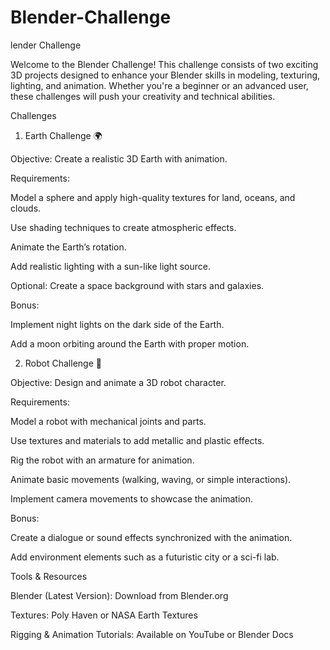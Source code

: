 # Blender-Challenge

lender Challenge

Welcome to the Blender Challenge! This challenge consists of two exciting 3D projects designed to enhance your Blender skills in modeling, texturing, lighting, and animation. Whether you're a beginner or an advanced user, these challenges will push your creativity and technical abilities.

Challenges

1. Earth Challenge 🌍

Objective: Create a realistic 3D Earth with animation.

Requirements:

Model a sphere and apply high-quality textures for land, oceans, and clouds.

Use shading techniques to create atmospheric effects.

Animate the Earth’s rotation.

Add realistic lighting with a sun-like light source.

Optional: Create a space background with stars and galaxies.

Bonus:

Implement night lights on the dark side of the Earth.

Add a moon orbiting around the Earth with proper motion.

2. Robot Challenge 🤖

Objective: Design and animate a 3D robot character.

Requirements:

Model a robot with mechanical joints and parts.

Use textures and materials to add metallic and plastic effects.

Rig the robot with an armature for animation.

Animate basic movements (walking, waving, or simple interactions).

Implement camera movements to showcase the animation.

Bonus:

Create a dialogue or sound effects synchronized with the animation.

Add environment elements such as a futuristic city or a sci-fi lab.

Tools & Resources

Blender (Latest Version): Download from Blender.org

Textures: Poly Haven or NASA Earth Textures

Rigging & Animation Tutorials: Available on YouTube or Blender Docs
